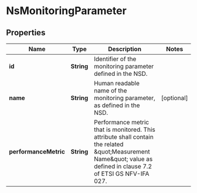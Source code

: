 
# NsMonitoringParameter

## Properties
Name | Type | Description | Notes
------------ | ------------- | ------------- | -------------
**id** | **String** | Identifier of the monitoring parameter defined in the NSD.  | 
**name** | **String** | Human readable name of the monitoring parameter, as defined in the NSD.  |  [optional]
**performanceMetric** | **String** | Performance metric that is monitored. This attribute shall contain the related \&quot;Measurement Name\&quot; value as defined in clause 7.2 of ETSI GS NFV-IFA 027.  | 



